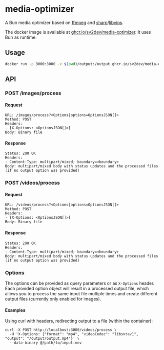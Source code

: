 # media-optimizer

A Bun media optimizer based on [ffmpeg](https://ffmpeg.org/) and [sharp](https://sharp.pixelplumbing.com/)/[libvips](https://github.com/libvips/libvips).

The docker image is available at [ghcr.io/sv2dev/media-optimizer](https://github.com/sv2dev/media-optimizer/pkgs/container/media-optimizer). It uses Bun as runtime.

## Usage

```bash
docker run -p 3000:3000 -v $(pwd)/output:/output ghcr.io/sv2dev/media-optimizer:0.0.1
```

## API

### POST /images/process

#### Request

```
URL: /images/process?<Options|options=OptionsJSON[]>
Method: POST
Headers:
- [X-Options: <OptionsJSON[]>]
Body: Binary file
```

#### Response

```
Status: 200 OK
Headers:
- Content-Type: multipart/mixed; boundary=<boundary>
Body: multipart/mixed body with status updates and the processed files (if no output option was provided)
```

### POST /videos/process

#### Request

```
URL: /videos/process?<Options|options=OptionsJSON[]>
Method: POST
Headers:
- [X-Options: <OptionsJSON[]>]
Body: Binary file
```

#### Response

```
Status: 200 OK
Headers:
- Content-Type: multipart/mixed; boundary=<boundary>
Body: multipart/mixed body with status updates and the processed files (if no output option was provided)
```

### Options

The options can be provided as query parameters or as `X-Options` header.
Each provided option object will result in a processed output file, which allows you to process the same input file multiple times and create different output files (currently only enabled for images).

#### Examples

Using curl with headers, redirecting output to a file (within the container):

```
curl -X POST http://localhost:3000/videos/process \
  -H 'X-Options: {"format": "mp4", "videoCodec": "libsvtav1", "output": "/output/output.mp4"}' \
  --data-binary @/path/to/input.mov
```
